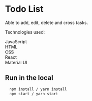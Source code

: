 # Todo List

Able to add, edit, delete and cross tasks.

Technologies used:

JavaScript  
HTML  
CSS   
React  
Material UI

## Run in the local

```bash
  npm install / yarn install
  npm start / yarn start
```

